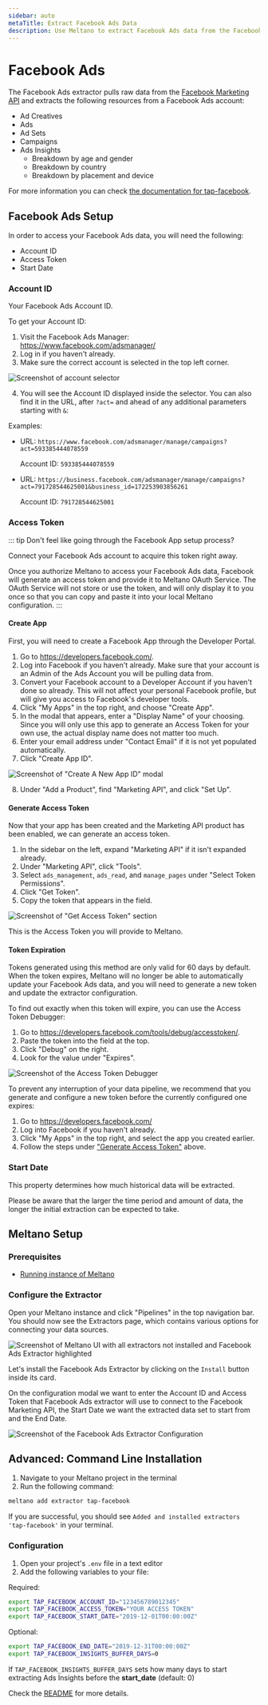 ```yaml
---
sidebar: auto
metaTitle: Extract Facebook Ads Data
description: Use Meltano to extract Facebook Ads data from the Facebook Marketing API and insert it into Postgres, Snowflake, and more.
---
```


# Facebook Ads

The Facebook Ads extractor pulls raw data from the [Facebook Marketing API](https://developers.facebook.com/docs/marketing-apis) and extracts the following resources from a Facebook Ads account:

- Ad Creatives
- Ads
- Ad Sets
- Campaigns
- Ads Insights
  - Breakdown by age and gender
  - Breakdown by country
  - Breakdown by placement and device

For more information you can check [the documentation for tap-facebook](https://gitlab.com/meltano/tap-facebook).

## Facebook Ads Setup

In order to access your Facebook Ads data, you will need the following:

- Account ID
- Access Token
- Start Date

<h3 id="account-id">Account ID</h3>

Your Facebook Ads Account ID.

To get your Account ID:

1. Visit the Facebook Ads Manager: <https://www.facebook.com/adsmanager/>
2. Log in if you haven't already.
3. Make sure the correct account is selected in the top left corner.

![Screenshot of account selector](/images/tap-facebook/account-selector.png)

4. You will see the Account ID displayed inside the selector. You can also find it in the URL, after `?act=` and ahead of any additional parameters starting with `&`:

Examples:
- URL: `https://www.facebook.com/adsmanager/manage/campaigns?act=593385444078559`

  Account ID: `593385444078559`
- URL: `https://business.facebook.com/adsmanager/manage/campaigns?act=791728544625001&business_id=172253903856261`

  Account ID: `791728544625001`

<h3 id="access-token">Access Token</h3>

::: tip Don't feel like going through the Facebook App setup process?

<p>
  <OAuthServiceLink provider="facebook">Connect your Facebook Ads account</OAuthServiceLink> to acquire this token right away.
</p>

Once you authorize Meltano to access your Facebook Ads data, Facebook will generate an access token and provide it to Meltano OAuth Service. The OAuth Service will not store or use the token, and will only display it to you once so that you can copy and paste it into your local Meltano configuration.
:::

#### Create App

First, you will need to create a Facebook App through the Developer Portal.

1. Go to <https://developers.facebook.com/>.
2. Log into Facebook if you haven't already. Make sure that your account is an Admin of the Ads Account you will be pulling data from.
3. Convert your Facebook account to a Developer Account if you haven't done so already. This will not affect your personal Facebook profile, but will give you access to Facebook's developer tools.
4. Click "My Apps" in the top right, and choose "Create App".
5. In the modal that appears, enter a "Display Name" of your choosing. Since you will only use this app to generate an Access Token for your own use, the actual display name does not matter too much.
6. Enter your email address under "Contact Email" if it is not yet populated automatically.
7. Click "Create App ID".

![Screenshot of "Create A New App ID" modal](/images/tap-facebook/create-new-app-id.png)

8. Under "Add a Product", find "Marketing API", and click "Set Up".

#### Generate Access Token

Now that your app has been created and the Marketing API product has been enabled, we can generate an access token.

1. In the sidebar on the left, expand "Marketing API" if it isn't expanded already.
2. Under "Marketing API", click "Tools".
3. Select `ads_management`, `ads_read`, and `manage_pages` under "Select Token Permissions".
4. Click "Get Token".
5. Copy the token that appears in the field.

![Screenshot of "Get Access Token" section](/images/tap-facebook/get-access-token.png)

This is the Access Token you will provide to Meltano.

#### Token Expiration

Tokens generated using this method are only valid for 60 days by default.
When the token expires, Meltano will no longer be able to automatically update your Facebook Ads data, and you will need to generate a new token and update the extractor configuration.

To find out exactly when this token will expire, you can use the Access Token Debugger:

1. Go to <https://developers.facebook.com/tools/debug/accesstoken/>.
2. Paste the token into the field at the top.
3. Click "Debug" on the right.
4. Look for the value under "Expires".

![Screenshot of the Access Token Debugger](/images/tap-facebook/access-token-debugger.png)

To prevent any interruption of your data pipeline, we recommend that you generate and configure a new token before the currently configured one expires:

1. Go to <https://developers.facebook.com/>
2. Log into Facebook if you haven't already.
3. Click "My Apps" in the top right, and select the app you created earlier.
4. Follow the steps under ["Generate Access Token"](#generate-access-token) above.

<h3 id="start-date">Start Date</h3>

This property determines how much historical data will be extracted.

Please be aware that the larger the time period and amount of data, the longer the initial extraction can be expected to take.

## Meltano Setup

### Prerequisites

- [Running instance of Meltano](/docs/getting-started.html)

### Configure the Extractor

Open your Meltano instance and click "Pipelines" in the top navigation bar. You should now see the Extractors page, which contains various options for connecting your data sources.

![Screenshot of Meltano UI with all extractors not installed and Facebook Ads Extractor highlighted](/images/facebook-tutorial/01-facebook-extractor-selection.png)

Let's install the Facebook Ads Extractor by clicking on the `Install` button inside its card.

On the configuration modal we want to enter the Account ID and Access Token that Facebook Ads extractor will use to connect to the Facebook Marketing API, the Start Date we want the extracted data set to start from and the End Date.

![Screenshot of the Facebook Ads Extractor Configuration](/images/facebook-tutorial/02-facebook-configuration.png)


## Advanced: Command Line Installation

1. Navigate to your Meltano project in the terminal
1. Run the following command:

```bash
meltano add extractor tap-facebook
```

If you are successful, you should see `Added and installed extractors 'tap-facebook'` in your terminal.

### Configuration

1. Open your project's `.env` file in a text editor
1. Add the following variables to your file:

Required:

```bash
export TAP_FACEBOOK_ACCOUNT_ID="123456789012345"
export TAP_FACEBOOK_ACCESS_TOKEN="YOUR ACCESS TOKEN"
export TAP_FACEBOOK_START_DATE="2019-12-01T00:00:00Z"
```

Optional:

```bash
export TAP_FACEBOOK_END_DATE="2019-12-31T00:00:00Z"
export TAP_FACEBOOK_INSIGHTS_BUFFER_DAYS=0
```

If `TAP_FACEBOOK_INSIGHTS_BUFFER_DAYS` sets how many days to start extracting Ads Insights before the **start_date** (default: 0)

Check the [README](https://gitlab.com/meltano/tap-facebook) for more details.
